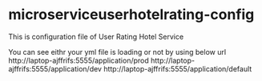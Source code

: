 # microserviceuserhotelrating-config
This is configuration file of User Rating Hotel Service

You can see eithr your yml file is loading or not by using below url
 http://laptop-ajffrifs:5555/application/prod
	  http://laptop-ajffrifs:5555/application/dev
	  http://laptop-ajffrifs:5555/application/default
